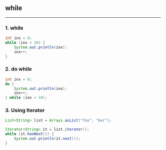 ## while

---

### 1. while

```java
int inx = 0;
while (inx < 10) {
    System.out.println(inx);
    inx++;
}
```

### 2. do while

```java
int inx = 0;
do {
    System.out.println(inx);
    inx++;
} while (inx < 10);
```

### 3. Using Iterator

```java
List<String> list = Arrays.asList("foo", "bar");

Iterator<String> it = list.iterator();
while (it.hasNext()) {
    System.out.println(it.next());
}
```
